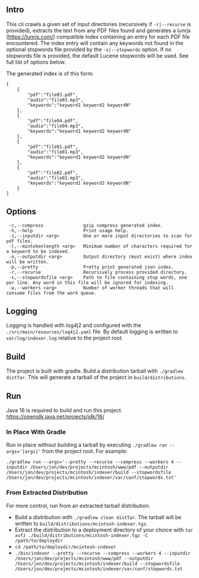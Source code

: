## Intro

This cli crawls a given set of input directories (recursively if `-r|--recurse` is provided), extracts the text from any PDF files found and generates a lunrjs (https://lunrjs.com/) compatible index containing an entry for each PDF file encountered. The index entry will contain any keywords not found in the optional stopwords file provided by the `-s|--stopwords` option. If no stopwords file is provided, the default Lucene stopwords will be used. See full list of options below.

The generated index is of this form:

```
[
	{
		"pdf":"file03.pdf",
		"audio":"file03.mp3",
		"keywords":"keyword1 keyword2 keywordN"
	},
	{
		"pdf":"file04.pdf",
		"audio":"file04.mp3",
		"keywords":"keyword1 keyword2 keywordN"
	},
	{
		"pdf":"file01.pdf",
		"audio":"file01.mp3",
		"keywords":"keyword1 keyword2 keywordN"
	},
	{
		"pdf":"file02.pdf",
		"audio":"file02.mp3",
		"keywords":"keyword1 keyword2 keywordN"
	}
]
```

## Options

```
 -c,--compress               gzip compress generated index.
 -h,--help                   Print usage help.
 -i,--inputdir <arg>         One or more input directories to scan for pdf files.
 -l,--mintokenlength <arg>   Minimum number of characters required for a keyword to be indexed.
 -o,--outputdir <arg>        Output directory (must exist) where index will be written.
 -p,--pretty                 Pretty print generated json index.
 -r,--recurse                Recursively process provided directory.
 -s,--stopwordsfile <arg>    Path to file containing stop words, one per line. Any word in this file will be ignored for indexing.
 -w,--workers <arg>          Number of worker threads that will consume files from the work queue.
 ```
 
## Logging

Logging is handled with log4j2 and configured with the `./src/main/resources/log4j2.yaml` file. By default logging is written to `var/log/indexer.log` relative to the project root.
 
## Build
 
 The project is built with gradle. Build a distribution tarball with `./gradlew distTar`. This will generate a tarball of the project in `build/distributions`.
 
## Run

Java 16 is required to build and run this project. https://openjdk.java.net/projects/jdk/16/

### In Place With Gradle

Run in place without building a tarball by executing `./gradlew run --args='[args]'` from the project root. For example:

```
./gradlew run --args='--pretty --recurse --compress --workers 4 --inputdir /Users/jon/dev/projects/mcintosh/www/pdf --outputdir /Users/jon/dev/projects/mcintosh/indexer/build --stopwordsfile /Users/jon/dev/projects/mcintosh/indexer/var/conf/stopwords.txt'
```

### From Extracted Distribution

For more control, run from an extracted tarball distribution.

* Build a distribution with `./gradlew clean distTar`. The tarball will be written to `build/distributions/mcintosh-indexer.tgz`.
* Extract the distribution to a deployment directory of your choice with `tar xvfz ./build/distributions/mcintosh-indexer.tgz -C /path/to/deploydir`
* `cd /path/to/deploydir/mcintosh-indexer`
* `./bin/indexer --pretty --recurse --compress --workers 4 --inputdir /Users/jon/dev/projects/mcintosh/www/pdf --outputdir /Users/jon/dev/projects/mcintosh/indexer/build --stopwordsfile /Users/jon/dev/projects/mcintosh/indexer/var/conf/stopwords.txt`
